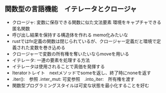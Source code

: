 ## 関数型の言語機能　イテレータとクロージャ
- クロージャ: 変数に保存できる関数に似た文法要素 環境をキャプチャできる匿名関数
- 呼び出し結果を保持する構造体を作れる memo化みたいな
- rustではfn定義の関数は閉じられているが、クロージャー定義だと環境で定義された変数を巻き込める
- クロージャーで変数の所有権を奪いたいならmoveを用いる
- イテレータ: 一連の要素を処理する方法
- イテレータは使用されることで真価を発揮する
- Iteratorトレイト　nextメソッドでsomeを返し、終了時にnoneを返す
- .iter():　参照 .inter_mut: 可変参照　.into_iter:　所有権を渡す
- 関数型プログラミングスタイルは可変な状態を最小化することを好む

